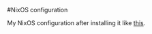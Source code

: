 #NixOS configuration

My NixOS configuration after installing it like [this](https://gist.github.com/hadilq/a491ca53076f38201a8aa48a0c6afef5).
